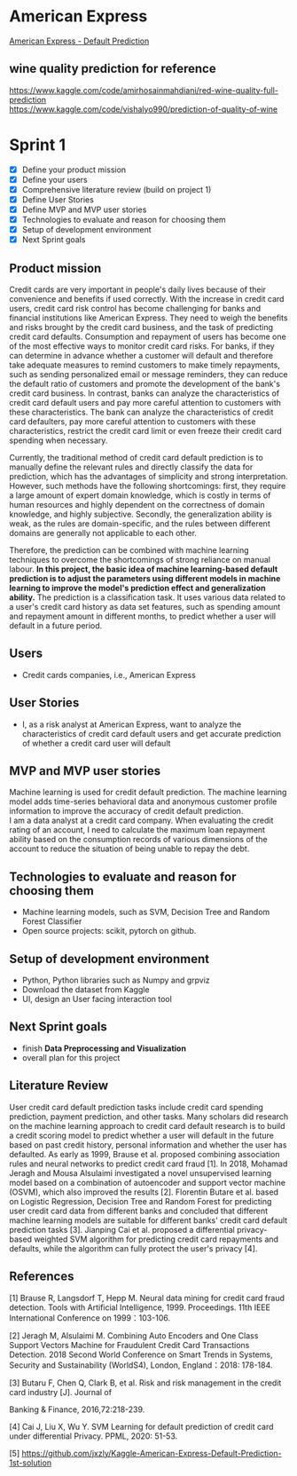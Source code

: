 # American Express

[American Express - Default Prediction](https://www.kaggle.com/competitions/amex-default-prediction)

## wine quality prediction for reference
https://www.kaggle.com/code/amirhosainmahdiani/red-wine-quality-full-prediction  
https://www.kaggle.com/code/vishalyo990/prediction-of-quality-of-wine

# Sprint 1

- [x]  Define your product mission
- [x]  Define your users
- [x]  Comprehensive literature review (build on project 1)
- [x]  Define User Stories
- [x]  Define MVP and MVP user stories
- [x]  Technologies to evaluate and reason for choosing them
- [x]  Setup of development environment
- [x]  Next Sprint goals

## Product mission

Credit cards are very important in people's daily lives because of their convenience and benefits if used correctly. With the increase in credit card users, credit card risk control has become challenging for banks and financial institutions like American Express. They need to weigh the benefits and risks brought by the credit card business, and the task of predicting credit card defaults. Consumption and repayment of users has become one of the most effective ways to monitor credit card risks. For banks, if they can determine in advance whether a customer will default and therefore take adequate measures to remind customers to make timely repayments, such as sending personalized email or message reminders, they can reduce the default ratio of customers and promote the development of the bank's credit card business. In contrast, banks can analyze the characteristics of credit card default users and pay more careful attention to customers with these characteristics. The bank can analyze the characteristics of credit card defaulters, pay more careful attention to customers with these characteristics, restrict the credit card limit or even freeze their credit card spending when necessary.

Currently, the traditional method of credit card default prediction is to manually define the relevant rules and directly classify the data for prediction, which has the advantages of simplicity and strong interpretation. However, such methods have the following shortcomings: first, they require a large amount of expert domain knowledge, which is costly in terms of human resources and highly dependent on the correctness of domain knowledge, and highly subjective. Secondly, the generalization ability is weak, as the rules are domain-specific, and the rules between different domains are generally not applicable to each other.

Therefore, the prediction can be combined with machine learning techniques to overcome the shortcomings of strong reliance on manual labour. **In this project, the basic idea of machine learning-based default prediction is to adjust the parameters using different models in machine learning to improve the model's prediction effect and generalization ability.** The prediction is a classification task. It uses various data related to a user's credit card history as data set features, such as spending amount and repayment amount in different months, to predict whether a user will default in a future period. 

## Users

- Credit cards companies, i.e., American Express

## User Stories

- I, as a risk analyst at American Express, want to analyze the characteristics of credit card default users and get accurate prediction of whether a credit card user will default


## MVP and MVP user stories
Machine learning is used for credit default prediction. The machine learning model adds time-series behavioral data and anonymous customer profile information to improve the accuracy of credit default prediction.  
I am a data analyst at a credit card company. When evaluating the credit rating of an account, I need to calculate the maximum loan repayment ability based on the consumption records of various dimensions of the account to reduce the situation of being unable to repay the debt. 


## Technologies to evaluate and reason for choosing them

- Machine learning models, such as SVM, Decision Tree and Random Forest Classifier
- Open source projects: scikit, pytorch on github.

## Setup of development environment

- Python, Python libraries such as Numpy and grpviz
- Download the dataset from Kaggle
- UI, design an User facing interaction tool

## Next Sprint goals

- finish **Data Preprocessing and Visualization**
- overall plan for this project

## Literature Review

User credit card default prediction tasks include credit card spending prediction, payment prediction, and other tasks. Many scholars did research on the machine learning approach to credit card default research is to build a credit scoring model to predict whether a user will default in the future based on past credit history, personal information and whether the user has defaulted. As early as 1999, Brause et al. proposed combining association rules and neural networks to predict credit card fraud [1]. In 2018, Mohamad Jeragh and Mousa Alsulaimi investigated a novel unsupervised learning model based on a combination of autoencoder and support vector machine (OSVM), which also improved the results [2]. Florentin Butare et al. based on Logistic Regression, Decision Tree and Random Forest for predicting user credit card data from different banks and concluded that different machine learning models are suitable for different banks' credit card default prediction tasks [3]. Jianping Cai et al. proposed a differential privacy-based weighted SVM algorithm for predicting credit card repayments and defaults, while the algorithm can fully protect the user's privacy [4].

## References

[1] Brause R, Langsdorf T, Hepp M. Neural data mining for credit card fraud detection. Tools with Artificial Intelligence, 1999. Proceedings. 11th IEEE International Conference on 1999：103-106.

[2] Jeragh M, Alsulaimi M. Combining Auto Encoders and One Class Support Vectors Machine for Fraudulent Credit Card Transactions Detection. 2018 Second World Conference on Smart Trends in Systems, Security and Sustainability (WorldS4), London, England：2018: 178-184.

[3] Butaru F, Chen Q, Clark B, et al. Risk and risk management in the credit card industry [J]. Journal of

Banking & Finance, 2016,72:218-239.

[4] Cai J, Liu X, Wu Y. SVM Learning for default prediction of credit card under differential Privacy. PPML, 2020: 51-53.

[5] https://github.com/jxzly/Kaggle-American-Express-Default-Prediction-1st-solution
